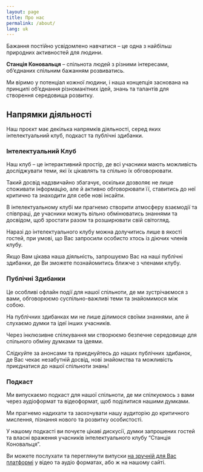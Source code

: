 ```yaml
---
layout: page
title: Про нас
permalink: /about/
lang: uk
---
```


Бажання постійно усвідомлено навчатися – це одна з найбільш природних активностей для людини.

**Станція Коновальця** – спільнота людей з різними інтересами, об’єднаних спільним бажанням розвиватись.

Ми віримо у потенціал кожної людини, і наша концепція заснована на принципі об’єднання різноманітних ідей, знань та талантів для створення середовища розвитку.

## Напрямки діяльності

Наш проєкт має декілька напрямків діяльності, серед яких інтелектуальний клуб, подкаст та публічні здибанки.

### Інтелектуальний Клуб

Наш клуб – це інтерактивний простір, де всі учасники мають можливість досліджувати теми, які їх цікавлять та спільно їх обговорювати.

Такий досвід надзвичайно збагачує, оскільки дозволяє не лише споживати інформацію, але й активно обговорювати її, ставитись до неї критично та знаходити для себе нові інсайти.

В інтелектуальному клубі ми прагнемо створити атмосферу взаємодії та співпраці, де учасники можуть вільно обмінюватись знаннями та досвідом, щоб зростати разом та розширювати свій світогляд.

Наразі до інтелектуального клубу можна долучитись лише в якості гостей, при умові, що Вас запросили особисто хтось із діючих членів клубу.

Якщо Вам цікава наша діяльність, запрошуємо Вас на наші публічні здибанки, де Ви зможете познайомитись ближче з членами клубу.

### Публічні Здибанки

Це особливі офлайн події для нашої спільноти, де ми зустрічаємося з вами, обговорюємо суспільно-важливі теми та знайомимося між собою.

На публічних здибанках ми не лише ділимося своїми знаннями, але й слухаємо думки та ідеї інших учасників.

Через інклюзивне спілкування ми створюємо безпечне середовище для спільного обміну думками та ідеями.

Слідкуйте за анонсами та приєднуйтесь до наших публічних здибанок, де Вас чекає незабутній досвід, нові знайомства та можливість приєднатися до нашої спільноти знань!

### Подкаст

Ми випускаємо подкаст для нашої спільноти, де ми спілкуємось з вами через аудіоформат та відеоформат, щоб поділитися нашими думками.

Ми прагнемо надихати та заохочувати нашу аудиторію до критичного мислення, пізнання нового та розвитку особистості.

У нашому подкасті ви почуєте цікаві дискусії, думки запрошених гостей та власні враження учасників інтелектуального клубу “Станція Коновальця”.

Ви можете послухати та переглянути випуски [на зручній для Вас платформі](https://linktr.ee/k_station) у відео та аудіо форматах, або ж на нашому сайті.